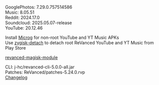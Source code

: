 GooglePhotos: 7.29.0.757514586  
Music: 8.05.51  
Reddit: 2024.17.0  
Soundcloud: 2025.05.07-release  
YouTube: 20.12.46  

Install [Microg](https://github.com/ReVanced/GmsCore/releases) for non-root YouTube and YT Music APKs  
Use [zygisk-detach](https://github.com/j-hc/zygisk-detach) to detach root ReVanced YouTube and YT Music from Play Store  

[revanced-magisk-module](https://github.com/j-hc/revanced-magisk-module)
  
CLI: j-hc/revanced-cli-5.0.0-all.jar  
Patches: ReVanced/patches-5.24.0.rvp  
[Changelog](https://github.com/ReVanced/revanced-patches/releases/tag/v5.24.0)  

